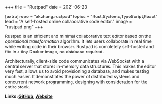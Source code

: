 +++
title = "Rustpad"
date = 2021-06-23

[extra]
repo = "ekzhang/rustpad"
topics = "Rust,Systems,TypeScript,React"
lead = "A self-hosted online collaborative code editor."
image = "rustpad.png"
+++

Rustpad is an efficient and minimal collaborative text editor based on the
_operational transformation_ algorithm. It lets users collaborate in real time
while writing code in their browser. Rustpad is completely self-hosted and fits
in a tiny Docker image, no database required.

Architecturally, client-side code communicates via WebSocket with a central
server that stores in-memory data structures. This makes the editor very fast,
allows us to avoid provisioning a database, and makes testing much easier. It
demonstrates the power of distributed systems and concurrent network
programming, designing with consideration for the entire stack.

**Links: [GitHub](https://github.com/ekzhang/rustpad),
[Website](https://rustpad.io/)**
